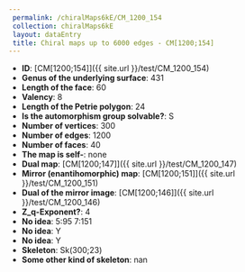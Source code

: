```yaml
--- 
 permalink: /chiralMaps6kE/CM_1200_154 
 collection: chiralMaps6kE
 layout: dataEntry
 title: Chiral maps up to 6000 edges - CM[1200;154]
---
```


- **ID**: [CM[1200;154]]({{ site.url }}/test/CM_1200_154)
- **Genus of the underlying surface**: 431
- **Length of the face**: 60
- **Valency**: 8
- **Length of the Petrie polygon**: 24
- **Is the automorphism group solvable?**: S
- **Number of vertices**: 300
- **Number of edges**: 1200
- **Number of faces**: 40
- **The map is self-**: none
- **Dual map**: [CM[1200;147]]({{ site.url }}/test/CM_1200_147)
- **Mirror (enantihomorphic) map**: [CM[1200;151]]({{ site.url }}/test/CM_1200_151)
- **Dual of the mirror image**: [CM[1200;146]]({{ site.url }}/test/CM_1200_146)
- **Z_q-Exponent?**: 4
- **No idea**:  5:95 7:151
- **No idea**: Y
- **No idea**: Y
- **Skeleton**: Sk(300;23)
- **Some other kind of skeleton**: nan
